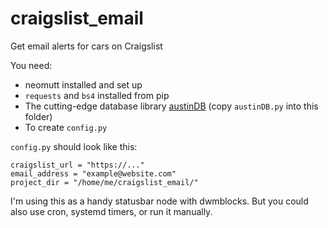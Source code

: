# craigslist_email
Get email alerts for cars on Craigslist

You need:
* neomutt installed and set up
* `requests` and `bs4` installed from pip
* The cutting-edge database library [austinDB](https://github.com/austinkilduff/austinDB) (copy `austinDB.py` into this folder)
* To create `config.py`

`config.py` should look like this:

    craigslist_url = "https://..."
    email_address = "example@website.com"
    project_dir = "/home/me/craigslist_email/"
    
I'm using this as a handy statusbar node with dwmblocks. But you could also use cron, systemd timers, or run it manually.
